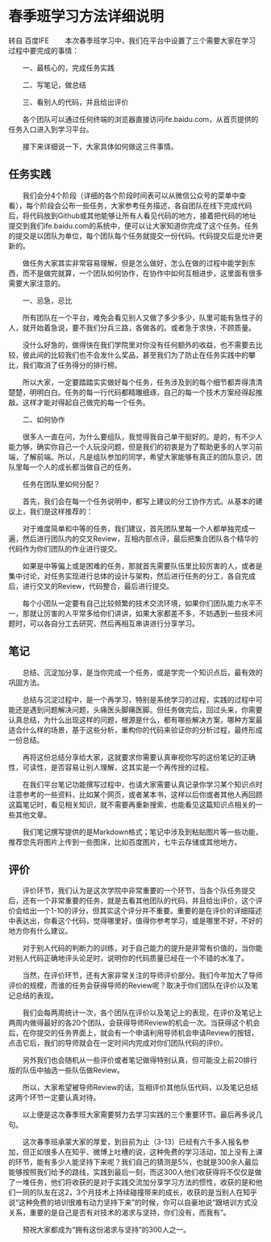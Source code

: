 # 春季班学习方法详细说明

转自 百度IFE
　　本次春季班学习中，我们在平台中设置了三个需要大家在学习过程中要完成的事情：

　　一、最核心的，完成任务实践

　　二、写笔记，做总结

　　三、看别人的代码，并且给出评价

　　各个团队可以通过任何终端的浏览器直接访问ife.baidu.com，从首页提供的任务入口进入到学习平台。

　　接下来详细说一下，大家具体如何做这三件事情。



## 任务实践

　　我们会分4个阶段（详细的各个阶段时间表可以从微信公众号的菜单中查看），每个阶段会公布一些任务，大家参考任务描述，各自团队在线下完成代码后，将代码放到Github或其他能够让所有人看见代码的地方，接着把代码的地址提交到我们ife.baidu.com的系统中，便可以让大家知道你完成了这个任务。任务的提交是以团队为单位，每个团队每个任务就提交一份代码。代码提交后是允许更新的。



　　做任务大家其实非常容易理解，但是怎么做好，怎么在做的过程中能学到东西，而不是做完就算，一个团队如何协作，在协作中如何互相进步，这里面有很多需要大家注意的。



　　一、忌急，忌比

　　所有团队在一个平台，难免会看见别人又做了多少多少，队里可能有急性子的人，就开始着急说，要不我们分兵三路，各做各的。或者急于求快，不顾质量。

　　没什么好急的，做得快在我们学院里对你没有任何额外的收益，也不需要去比较，彼此间的比较我们也不会发什么奖品，甚至我们为了防止在任务实践中的攀比，我们取消了任务得分的排行榜。

　　所以大家，一定要踏踏实实做好每个任务，任务涉及到的每个细节都弄得清清楚楚，明明白白。任务的每一行代码都精雕细琢，自己的每一个技术方案经得起推敲。这样才能对得起自己做完的每一个任务。



　　二、如何协作

　　很多人一直在问，为什么要组队，我觉得我自己单干挺好的。是的，有不少人能力够，确实你自己一个人玩没问题，但是我们的初衷是为了帮助更多的人学习前端，了解前端。所以，凡是组队参加的同学，希望大家能够有真正的团队意识，团队里每一个人的成长都当做自己的任务。

　　任务在团队里如何分配？

　　首先，我们会在每一个任务说明中，都写上建议的分工协作方式。从基本的建议上，我们是这样推荐的：

　　对于难度简单和中等的任务，我们建议，首先团队里每一个人都单独完成一遍，然后进行团队内的交叉Review，互相内部点评，最后把集合团队各个精华的代码作为你们团队的作业进行提交。

　　如果是中等偏上或是困难的任务，那就首先需要队伍里比较厉害的人，或者是集中讨论，对任务实现进行总体的设计与架构，然后进行任务的分工，各自完成后，进行交叉的Review，代码整合，最后进行提交。

　　每个小团队一定要有自己比较频繁的技术交流环境，如果你们团队能力水平不一，那就让厉害的人平常多给你们讲讲，如果大家都差不多，不妨遇到一些技术问题时，可以各自分工去研究，然后再相互串讲进行分享学习。



## 笔记

　　总结、沉淀加分享，是当你完成一个任务，或是学完一个知识点后，最有效的巩固方法。

　　总结与沉淀过程中，是一个再学习，特别是系统学习的过程，实践的过程中可能还是遇到问题解决问题，头痛医头脚痛医脚。但任务做完后，回过头来，你需要认真总结，为什么出现这样的问题，根源是什么，都有哪些解决方案，哪种方案最适合什么样的场景，基于这些分析，重构你的代码来验证你的分析过程，最终形成一份总结。

　　再将这份总结分享给大家，这就要求你需要认真审视你写的这份笔记的正确性，可读性，是否容易让别人理解，这其实是一个再传授的过程。

　　在我们平台笔记功能撰写过程中，也请大家需要认真记录你学习某个知识点时注意参考的一些资料，比如某个网页，或者某本书，这样以后你或者其他人再回顾这篇笔记时，看见相关知识，就不需要再重新搜索，也能看见这篇知识点相关的一些其他文章。

　　我们笔记撰写提供的是Markdown格式；笔记中涉及到粘贴图片等一些功能，推荐您先将图片上传到一些图床，比如百度图片，七牛云存储或其他地方。



## 评价

　　评价环节，我们认为是这次学院中非常重要的一个环节，当各个队任务提交后，还有一个非常重要的任务，就是去看其他团队的代码，并且给出评价，这个评价会给出一个1-10的评分，但其实这个评分并不重要。重要的是在评价的详细描述中表达出，你看这个代码，觉得哪里好，值得你参考学习，或是哪里不好，不好的地方你有什么建议。

　　对于别人代码的判断力的训练，对于自己能力的提升是非常有价值的，当你能对别人代码正确地评头论足时，说明你的代码质量已经在一个不错的水准了。

　　当然，在评价环节，还有大家非常关注的导师评价部分。我们今年加大了导师评价的规模，而谁的任务会获得导师的Review呢？取决于你们团队在评价以及笔记总结的表现。

　　我们会每两周统计一次，各个团队在评价以及笔记上的表现，在评价及笔记上两周内做得最好的各20个团队，会获得导师Review的机会一次。当获得这个机会后，在你提交的任务界面上，就会有一个申请利用导师机会申请Review的按钮，点击它后，我们的导师就会在一定时间内完成对你们团队代码的评价。

　　另外我们也会随机从一些评价或者笔记做得特别认真，但可能没上前20排行版的队伍中抽选一些队伍做Review。

　　所以，大家希望被导师Review的话，互相评价其他队伍代码，以及笔记总结这两个环节一定要认真对待。



　　以上便是这次春季班大家需要努力去学习实践的三个重要环节。最后再多说几句。

　　这次春季班承蒙大家的厚爱，到目前为止（3-13）已经有六千多人报名参加，但正如很多人在知乎、微博上吐槽的说，这种免费的学习活动，加上没有上课的环节，能有多少人能坚持下来呢？我们自己的猜测是5%，也就是300余人最后能够按照我们给予的路线，实践到最后一刻，而这300人他们收获得将不仅仅是做了一堆任务，他们将收获的是对于实践交流加分享学习方法的惯性，收获的是和他们一同的队友在这2，3个月技术上持续碰撞带来的成长，收获的是当别人在知乎说“这种免费的培训很难有动力坚持下来”的时候，你可以自豪地说“跟培训方式没关系，重要的是自己是否有对技术的渴求与坚持，你们没有，而我有”。

　　预祝大家都成为“拥有这份渴求与坚持”的300人之一。